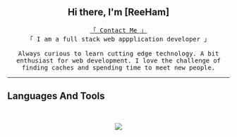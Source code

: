 
<h2 align="center">
    Hi there, I'm [ReeHam]
</h2>

<p align="center"> 
  <samp>
    <a href="https://linkedin.com/in/reham-daghistani">「 Contact Me 」</a>
    <br>
    「 I am a full stack web appplication developer 」    <br>
    <br>
    Always curious to learn cutting edge technology. A bit enthusiast for web development.
    I love the challenge of finding caches and spending time to meet new people.
  </samp>
</p>
<hr>



 ## Languages And Tools

<div style="display: inline_block center"><br>
   <p align="center">
  <a href="https://skillicons.dev">
    <img src="https://skillicons.dev/icons?i=git,github,vue,php,laravel,html,css,mysql,firebase,vscode,bootstrap,sass" />
  </a>
</p>
</div>

